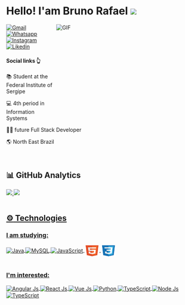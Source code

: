 # Hello! I'am Bruno Rafael <img src="https://media.giphy.com/media/hvRJCLFzcasrR4ia7z/giphy.gif" width="35px"> 
<img align="right" alt="GIF" src="https://github.com/abhisheknaiidu/abhisheknaiidu/blob/master/code.gif?raw=true" width="370" height="240"/>

[![Gmail](https://img.shields.io/badge/Gmail-D14836?style=for-the-badge&logo=gmail&logoColor=white)](mailto:devbrunorafaell@gmail.com)
[![Whatsapp](https://img.shields.io/badge/WhatsApp-25D366?style=for-the-badge&logo=whatsapp&logoColor=white)](http://wa.me/5579998425258)
[![Instagram](https://img.shields.io/badge/Instagram-E4405F?style=for-the-badge&logo=instagram&logoColor=white)](https://www.instagram.com/brunorafael_ns/)
[![Likedin](https://img.shields.io/badge/LinkedIn-0077B5?style=for-the-badge&logo=linkedin&logoColor=white)](https://www.linkedin.com/in/bruno-rafael-nascimento-dos-santos-955b9a234)
#### Social links :point_up_2:

<p>📚 Student at the Federal Institute of Sergipe</p>
<p>💻 4th period in Information Systems</p>
<p>👨‍💻 future Full Stack Developer</p>
<p>🌎 North East Brazil </p>
<br>

## :bar_chart: GitHub Analytics

<div style="display: inline_block">
  <a href="https://github.com/BrunoRafael-01">
  <img height="180em" src="https://github-readme-stats.vercel.app/api?username=BrunoRafael-01&show_icons=true&theme=github_dark&include_all_commits=true&count_private=true">
  <img height="180em" src="https://github-readme-stats.vercel.app/api/top-langs/?username=BrunoRafael-01&layout=compact&langs_count=7&theme=github_dark">
</div><br>

  
##  :gear: Technologies
  
### I am studying:
<div style="display: inline_block">
  <img align="center" alt="Java" height="35" width="40" src="https://cdn.jsdelivr.net/gh/devicons/devicon/icons/java/java-original.svg">
  <img align="center" alt="MySQL" height="30" width="40" src="https://cdn.jsdelivr.net/gh/devicons/devicon/icons/mysql/mysql-original.svg">
  <img align="center" alt="JavaScript" height="30" width="40" src="https://cdn.jsdelivr.net/gh/devicons/devicon/icons/javascript/javascript-original.svg">
  <img align="center" alt="HTML" height="30" width="40" src="https://raw.githubusercontent.com/devicons/devicon/master/icons/html5/html5-original.svg">
  <img align="center" alt="CSS" height="30" width="40" src="https://raw.githubusercontent.com/devicons/devicon/master/icons/css3/css3-original.svg">
</div></br>

### I'm interested:
<div style="display: inline_block">
  <img align="center" alt="Angular Js" height="35" width="40" src="https://cdn.jsdelivr.net/gh/devicons/devicon/icons/angularjs/angularjs-original.svg">
  <img align="center" alt="React Js" height="35" width="40" src="https://cdn.jsdelivr.net/gh/devicons/devicon/icons/react/react-original.svg">
  <img align="center" alt="Vue Js" height="35" width="40" src="https://cdn.jsdelivr.net/gh/devicons/devicon/icons/vuejs/vuejs-original.svg">
  <img align="center" alt="Python" height="35" width="40" src="https://cdn.jsdelivr.net/gh/devicons/devicon/icons/python/python-original.svg">
  <img align="center" alt="TypeScript" height="35" width="40" src="https://cdn.jsdelivr.net/gh/devicons/devicon/icons/typescript/typescript-original.svg">
  <img align="center" alt="Node Js" height="35" width="40" src="https://cdn.jsdelivr.net/gh/devicons/devicon/icons/nodejs/nodejs-original.svg">
  <img align="center" alt="TypeScript" height="35" width="40" src="https://cdn.jsdelivr.net/gh/devicons/devicon/icons/bootstrap/bootstrap-plain.svg">
  
  
</div></br>

##
